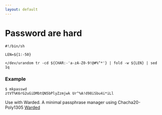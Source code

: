 ```yaml
---
layout: default
---
```


# Password are hard

```
#!/bin/sh

LEN=${1:-50}

</dev/urandom tr -cd ${CHAR:-'a-zA-Z0-9!@#%^*'} | fold -w ${LEN} | sed 1q
```

### Example

```
$ mkpasswd
ztVT%K6rG2uGiDMbtQN5bPlyZzmjwk Ur^%A!d98iSbu4i*iLl
```

Use with Warded. A minimal passphrase manager using Chacha20-Poly1305
[Warded](https://github.com/hexid/warded)



